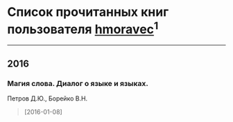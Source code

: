 # Список прочитанных книг пользователя [hmoravec](http://openid.yandex.ru/hmoravec/)<sup>1</sup>
---

## 2016

### Магия слова. Диалог о языке и языках.
Петров Д.Ю., Борейко В.Н.
> [2016-01-08] 



